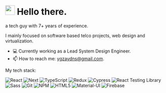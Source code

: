 <h1><img src="https://emojis.slackmojis.com/emojis/images/1531849430/4246/blob-sunglasses.gif?1531849430" width="30"/> Hello there.</h1>

<p>

a tech guy with 7+ years of experience.

I mainly focused on software based telco projects, web design and virtualization.

- 💻 Currently working as a Lead System Design Engineer.
- 📫 How to reach me: ygzaydns@gmail.com.

My tech stack:

<div>
  <img alt="React" src="https://img.shields.io/badge/-React-45b8d8?style=flat-square&logo=react&logoColor=white" />
  <img alt="Next" src="https://img.shields.io/badge/Next-black?style=style=flat-square&logo=next.js&logoColor=white" />
  <img alt="TypeScript" src="https://img.shields.io/badge/-TypeScript-007ACC?style=flat-square&logo=typescript&logoColor=white" />
  <img alt="Redux" src="https://img.shields.io/badge/-Redux-764ABC?style=flat-square&logo=redux&logoColor=white" />
  <img alt="Cypress" src="https://img.shields.io/badge/-cypress-%23E5E5E5?style=flat-square&&logo=cypress&logoColor=058a5e" />
  <img alt="React Testing Library" src="https://img.shields.io/badge/-TestingLibrary-%23E33332?style=flat-square&&logo=testing-library&logoColor=white" />
  <img alt="Sass" src="https://img.shields.io/badge/-Sass-CC6699?style=flat-square&logo=sass&logoColor=white" />
  <img alt="Git" src="https://img.shields.io/badge/-Git-F05032?style=flat-square&logo=git&logoColor=white" />
  <img alt="NPM" src="https://img.shields.io/badge/-NPM-CB3837?style=flat-square&logo=npm&logoColor=white" />
  <img alt="HTML5" src="https://img.shields.io/badge/-HTML5-E34F26?style=flat-square&logo=html5&logoColor=white" />
  <img alt="Material-UI" src="https://img.shields.io/badge/MUI-%230081CB.svg?style=flat-square&logo=mui&logoColor=white" />
  <img alt="Firebase" src="https://img.shields.io/badge/firebase-%23039BE5.svg?style=flat-square&logo=firebase" />
</div>


